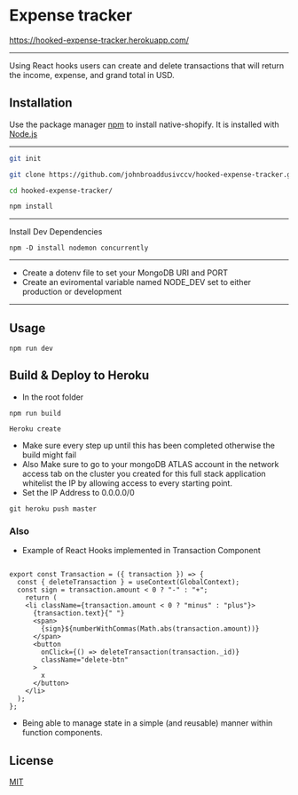 # Expense tracker
https://hooked-expense-tracker.herokuapp.com/
- - - -
Using React hooks users can create and delete transactions that will return the income, expense, and grand total in USD.



## Installation

Use the package manager [npm](https://www.npmjs.com/get-npm) to install native-shopify. It is installed with [Node.js](https://nodejs.org/en/)
- - - -
```bash
git init
```
```bash
git clone https://github.com/johnbroaddusivccv/hooked-expense-tracker.git
```
```bash
cd hooked-expense-tracker/
```
```bash
npm install
```
- - - -
Install Dev Dependencies
```
npm -D install nodemon concurrently
```
- - - -
- Create a dotenv file to set your MongoDB URI and PORT
- Create an eviromental variable named NODE_DEV set to either production or development
- - - -
## Usage
```
npm run dev
```
## Build & Deploy to Heroku
- In the root folder
```
npm run build
```
```
Heroku create
```
- Make sure every step up until this has been completed otherwise the build might fail
- Also Make sure to go to your mongoDB ATLAS account in the network access tab on the cluster you created for this full stack application whitelist the IP by allowing access to every starting point.
- Set the IP Address to 0.0.0.0/0
```
git heroku push master
```


### Also
- Example of React Hooks implemented in Transaction Component
```React

export const Transaction = ({ transaction }) => {
  const { deleteTransaction } = useContext(GlobalContext);
  const sign = transaction.amount < 0 ? "-" : "+";
    return (
    <li className={transaction.amount < 0 ? "minus" : "plus"}>
      {transaction.text}{" "}
      <span>
        {sign}${numberWithCommas(Math.abs(transaction.amount))}
      </span>
      <button
        onClick={() => deleteTransaction(transaction._id)}
        className="delete-btn"
      >
        x
      </button>
    </li>
  );
};
```
- Being able to manage state in a simple (and reusable) manner within function components. 

## License
[MIT](https://choosealicense.com/licenses/mit/)

